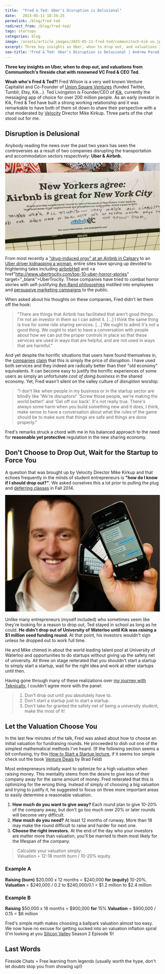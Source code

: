 ```yaml
---
title:  "Fred & Ted: Uber's Disruption is Delusional"
date:   2015-05-11 18:34:25
permalink: /blog/fred-ted
redirect_from: /blog/fred-ted/
tags: startups
categories: blog
image: /assets/article_images/2015-05-11-fred-ted/communitech-kik-uv.jpg
excerpt: Three key insights on Uber, when to drop out, and valuations I learned from attending a fireside chat with VC Fred Wilson & Kik CEO Ted Livingston.
seo-title: "Fred & Ted: Uber's Disruption is Delusional | Andrew Paradi"
---
```


**Three key insights on Uber, when to drop out, and valuations from Communitech's fireside chat with renowned VC Fred & CEO Ted.**

<strong>Woah who's Fred & Ted?!</strong> Fred Wilson is a very well known Venture Capitalist and Co-Founder of <a href="https://www.usv.com" target="_blank">Union Square Ventures</a> (funded Twitter, Tumblr, Etsy, Kik...). Ted Livingston is Founder/CEO of <a href="http://www.kik.com" target="_blank">Kik</a>, currently the messaging app of choice for over 200 million people. As an early investor in Kik, Fred & Ted have built a strong working relationship and it was remarkable to have both of them sit down to share their perspective with a chat moderated by <a href="http://velocity.uwaterloo.ca" target="_blank">Velocity</a> Director Mike Kirkup. Three parts of the chat stood out for me.

<h2>Disruption is Delusional</h2>
Anybody reading the news over the past two years has seen the controversies as a result of two companies disrupting the transportation and accommodation sectors respectively: <strong>Uber & Airbnb. </strong>

![Defaced Airbnb Poster in New York City, July 2014.  Photo: <a href='http://d.fastcompany.net/multisite_files/fastcompany/poster/2014/07/3033191-poster-p-1-airbnb-ads-guerilla-vigilante.jpg' target='_blank'>FastCompany</a>](/assets/article_images/2015-05-11-fred-ted/airbnb-nyc-poster.jpg)

From most recently a <a href="http://www.theglobeandmail.com/news/alberta/calgary-home-in-ruins-after-airbnb-nightmare/article24182387" target="_blank">"drug-induced orgy" at an Airbnb in Calgary</a> to an <a href="http://valleywag.gawker.com/uber-calls-womans-20-mile-nightmare-abduction-an-ineff-1645819700" target="_blank">Uber driver kidnapping a woman</a>, entire sites have sprung up devoted to frightening tales including <a href="http://www.airbnbhell.com/airbnb-guest-stories" target="_blank">airbnbHell</a> and <a href"http://www.ubertrocity.com/top-10-uber-horror-stories" target="_blank">UberTrocity</a>. These companies have tried to combat horror stories with self-justifying <a href="http://pando.com/2012/10/24/travis-shrugged/?utm_content=buffera9b1c&utm_medium=social&utm_source=twitter.com&utm_campaign=buffer" target="_blank">Ayn Rand philosophies</a> instilled into employees and <a href="http://www.theverge.com/2014/7/14/5896785/hey-new-york-airbnb-wants-to-get-you-in-bed" target="_blank"> persuasive marketing campaigns</a> to the public.

When asked about his thoughts on these companies, Fred didn't let them off the hook:

>"There are things that Airbnb has facilitated that aren't good things.  I'm not an investor in them so I can admit it. [...] I think the same thing is true for some ride sharing services. [...] We ought to admit it's not a good thing. We ought to start to have a conversation with people about how we can put the proper controls in place so that these services are used in ways that are helpful, and are not used in ways that are harmful."

And yet despite the horrific situations that users have found themselves in, the <a href="http://upstart.bizjournals.com/entrepreneurs/hot-shots/2014/11/05/travis-kalanicks-take-no-prisoners-startup.html?page=all" target="_blank">companies</a> <a href="http://www.bloomberg.com/bw/articles/2014-02-20/uber-leads-taxi-industry-disruption-amid-fight-for-riders-drivers" target="_blank">claim</a> that this is simply the price of <em>disruption</em>. I have used both services and they indeed are radically better than their "old economy" equivalents. It can become easy to justify the horrific experiences of some users as simply an unfortunate <em>cost of doing business</em> in the shared economy. Yet, Fred wasn't silent on the valley culture of <em>disruption</em> worship:

>"I don't like when people in my business or in the startup sector are blindly like 'We're disruptors!' 'Screw those people, we're making the world better!' and 'Get off our back'. It's not really true. There's always some harm when you build something new and it does, I think, make sense to have a conversation about what the rules of the game should be to make sure that things are safe and things are done properly."

Fred's remarks struck a chord with me in his balanced approach to the need for <strong>reasonable yet protective</strong> regulation in the new sharing economy.

<h2>Don't Choose to Drop Out, Wait for the Startup to Force You</h2>
A question that was brought up by Velocity Director Mike Kirkup and that echoes frequently in the minds of student entrepreneurs is <strong>"how do I know if I should drop out?"</strong>. We asked ourselves this a lot prior to pulling the plug and <a href="http://andrewparadi.com/2014/10/the-389-day-laurier-bba/">deferring classes</a> in Fall 2014.

![Ted with early Kik apps after raising his Series A in 2011. Photo: <a href='http://betakit.com/39411/' target='_blank'>BetaKit</a>](/assets/article_images/2015-05-11-fred-ted/ted-livingston-kik-phone.jpg)

Unlike many entrepreneurs (myself included) who sometimes seem like they're looking for a reason to drop out, Ted stayed in school as long as he could. <strong>He didn't drop out of University of Waterloo until Kik was raising a $1 million seed funding round.</strong> At that point, his investors wouldn't sign unless he dropped out to work full time.

He and Mike chimed in about the world leading talent pool at University of Waterloo and opportunities to do startups without giving up the safety net of university. All three on stage reiterated that you shouldn't start a startup to simply start a startup, wait for the right idea and work at other startups until then.

Having gone through many of these realizations over <a href="/blog/lessons-from-behind-the-curtain/">my journey with Teknically</a>, I couldn't agree more with the panel:
> 1. Don't drop out until you absolutely have to.
> 2. Don't start a startup just to start a startup.
> 3. Don't take for granted the safety net of being a university student, make the most of it!

<h2>Let the Valuation Choose You</h2>
In the last few minutes of the talk, Fred was asked about how to choose an initial valuation for fundraising rounds. He proceeded to dish out one of the simplest mathematical methods I've heard. (If the following section seems a bit confusing, try this <a href="https://youtu.be/EHzvmyMJEK4" target="_blank">How to Start a Startup lecture</a>, if it seems too simple check out the book <a href="http://www.amazon.com/exec/obidos/ASIN/0470929820/domofa-20" target="_blank">Venture Deals</a> by Brad Feld)

Most entrepreneurs initially want to optimize for a high valuation when raising money. This mentality stems from the desire to give less of their company away for the same amount of money. Fred reiterated that this is optimizing for the wrong thing. Instead of simply of choosing a big valuation and trying to justify it, he suggested to focus on three more important areas to easily determine a reasonable valuation.

1. <strong>How much do you want to give away?</strong> Each round plan to give 10-20% of the company away, but don't go too much over 20% or later rounds will become very difficult.
2. <strong>How much do you need?</strong> At least 12 months of runway. More than 18 may make the round difficult to raise and harder for next one.
3. <strong>Choose the right investors.</strong> At the end of the day who your investors are matter more than valuation, you'll be married to them most likely for the lifespan of the company.

>Calculate your valuation simply: <br/>Valuation = 12-18 month burn / 10-20% equity

<h3>Example A</h3>
<strong>Raising (burn)</strong> $20,000 x 12 months = $240,000 <strong>for (equity)</strong> 10-20%.
<strong>Valuation</strong> = $240,000 / 0.2 to $240,000/0.1 = $1.2 million to $2.4 million

<h3>Example B</h3>
<strong>Raising</strong> $50,000 x 18 months = $900,000 <strong>for</strong> 15%
<strong>Valuation</strong> = $900,000 / 0.15 = $6 million

Fred's simple math makes choosing a ballpark valuation almost too easy. We now have no excuse for getting sucked into an valuation inflation spiral (I'm looking at you <a href="https://youtu.be/a9ToqUSfkv8" target="_blank">Silicon Valley</a> Season 2 Episode 1)!

<h2>Last Words</h2>
Fireside Chats = Free learning from legends (usually worth the hype, don't let doubts stop you from showing up!)
